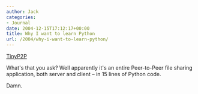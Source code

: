 ```yaml
---
author: Jack
categories:
- Journal
date: 2004-12-15T17:12:17+00:00
title: Why I want to learn Python
url: /2004/why-i-want-to-learn-python/
---
```


[TinyP2P][1]

What's that you ask? Well apparently it's an entire Peer-to-Peer file sharing application, both server and client &#8211; in 15 lines of Python code.

Damn.

 [1]: http://www.freedom-to-tinker.com/tinyp2p.py